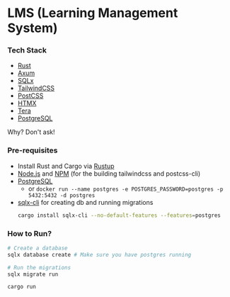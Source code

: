 # LMS (Learning Management System)

### Tech Stack
-   [Rust](https://www.rust-lang.org/)
-   [Axum](https://github.com/tokio-rs/axum)
-   [SQLx](https://github.com/launchbadge/sqlx)
-   [TailwindCSS](https://tailwindcss.com/)
-   [PostCSS](https://postcss.org/)
-   [HTMX](https://htmx.org/)
-   [Tera](https://github.com/Keats/tera)
-   [PostgreSQL](https://www.postgresql.org/)

Why? Don't ask!


### Pre-requisites

-   Install Rust and Cargo via [Rustup](https://rustup.rs/)
-   [Node.js](https://nodejs.org/en/download/) and [NPM](https://www.npmjs.com/get-npm) (for the building tailwindcss and postcss-cli)
-   [PostgreSQL](https://www.postgresql.org/download/)
    -   or `docker run --name postgres -e POSTGRES_PASSWORD=postgres -p 5432:5432 -d postgres`
-   [sqlx-cli](https://github.com/launchbadge/sqlx/tree/main/sqlx-cli) for creating db and running migrations
    ```bash
    cargo install sqlx-cli --no-default-features --features=postgres
    ```

### How to Run?
```bash
# Create a database
sqlx database create # Make sure you have postgres running

# Run the migrations
sqlx migrate run

cargo run
```
